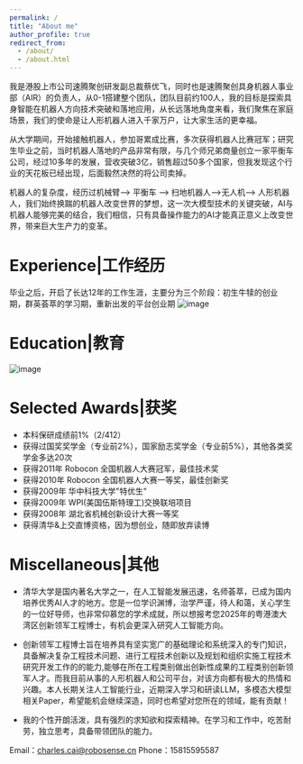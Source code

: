 ```yaml
---
permalink: /
title: "About me"
author_profile: true
redirect_from: 
  - /about/
  - /about.html
---
```


我是港股上市公司速腾聚创研发副总裁蔡优飞，同时也是速腾聚创具身机器人事业部（AIR）的负责人，从0-1搭建整个团队，团队目前约100人，我的目标是探索具身智能在机器人方向技术突破和落地应用，从长远落地角度来看，我们聚焦在家庭场景，我们的使命是让人形机器人进入千家万户，让大家生活的更幸福。

从大学期间，开始接触机器人，参加哥累成比赛，多次获得机器人比赛冠军；研究生毕业之前，当时机器人落地的产品非常有限，与几个师兄弟商量创立一家平衡车公司，经过10多年的发展，营收突破3亿，销售超过50多个国家，但我发现这个行业的天花板已经出现，后面毅然决然的将公司卖掉。

机器人的复杂度，经历过机械臂--> 平衡车 --> 扫地机器人-->无人机--> 人形机器人，我们始终换踹的机器人改变世界的梦想，这一次大模型技术的关键突破，AI与机器人能够完美的结合，我们相信，只有具备操作能力的AI才能真正意义上改变世界，带来巨大生产力的变革。

Experience|工作经历
======
毕业之后，开启了长达12年的工作生涯，主要分为三个阶段：初生牛犊的创业期，群英荟萃的学习期，重新出发的平台创业期
![image](https://github.com/user-attachments/assets/f5fc28ae-d0ca-4301-9778-ede0d690a903)


Education|教育
======
![image](https://github.com/user-attachments/assets/ae4b614b-6a05-4747-87a4-9e335e2e5038)


Selected Awards|获奖
======
- 本科保研成绩前1%（2/412）
- 获得过国奖奖学金（专业前2%），国家励志奖学金（专业前5%），其他各类奖学金多达20次
- 获得2011年 Robocon 全国机器人大赛冠军，最佳技术奖
- 获得2010年 Robocon 全国机器人大赛一等奖，最佳创新奖
- 获得2009年 华中科技大学"特优生"
- 获得2009年 WPI(美国伍斯特理工)交换联培项目
- 获得2008年 湖北省机械创新设计大赛一等奖
- 获得清华&上交直博资格，因为想创业，随即放弃读博

Miscellaneous|其他
======
- 清华大学是国内著名大学之一，在人工智能发展迅速，名师荟萃，已成为国内培养优秀AI人才的地方。您是一位学识渊博，治学严谨，待人和蔼，关心学生的一位好导师，也非常仰慕您的学术成就，所以想报考您2025年的粤港澳大湾区创新领军工程博士，有机会更深入研究人工智能方向。

- 创新领军工程博士旨在培养具有坚实宽广的基础理论和系统深入的专门知识，具备解决复杂工程技术问题、进行工程技术创新以及规划和组织实施工程技术研究开发工作的的能力,能够在所在工程类别做出创新性成果的工程类别创新领军人才。而我目前从事的人形机器人和公司平台，对该方向都有极大的热情和兴趣。本人长期关注人工智能行业，近期深入学习和研读LLM，多模态大模型相关Paper，希望能机会继续深造，同时也希望对您所在的领域，能有贡献！

- 我的个性开朗活泼，具有强烈的求知欲和探索精神。在学习和工作中，吃苦耐劳，独立思考，具备带领团队的能力。

Email：charles.cai@robosense.cn
Phone：15815595587
